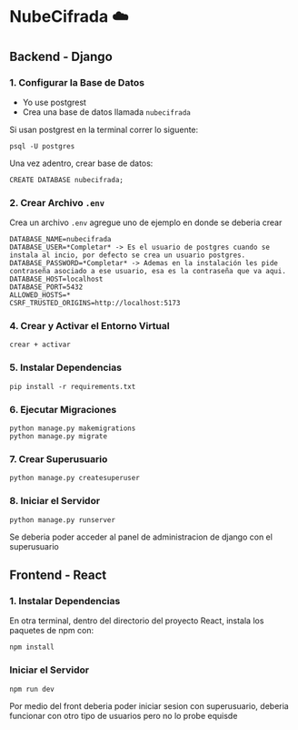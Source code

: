 # NubeCifrada ☁️

## Backend - Django

### 1. Configurar la Base de Datos
- Yo use postgrest
- Crea una base de datos llamada `nubecifrada`

Si usan postgrest en la terminal correr lo siguente:
```
psql -U postgres
```
Una vez adentro, crear base de datos:

```
CREATE DATABASE nubecifrada;
```


### 2. Crear Archivo `.env`
Crea un archivo `.env` agregue uno de ejemplo en donde se deberia crear

```env
DATABASE_NAME=nubecifrada
DATABASE_USER=*Completar* -> Es el usuario de postgres cuando se instala al incio, por defecto se crea un usuario postgres.
DATABASE_PASSWORD=*Completar* -> Ademas en la instalación les pide contraseña asociado a ese usuario, esa es la contraseña que va aqui.
DATABASE_HOST=localhost
DATABASE_PORT=5432
ALLOWED_HOSTS=*
CSRF_TRUSTED_ORIGINS=http://localhost:5173

```


### 4. Crear y Activar el Entorno Virtual
```
crear + activar
```

### 5. Instalar Dependencias

```
pip install -r requirements.txt
```

### 6. Ejecutar Migraciones

```
python manage.py makemigrations
python manage.py migrate
```

### 7. Crear Superusuario

```
python manage.py createsuperuser
```

### 8. Iniciar el Servidor

```
python manage.py runserver
```
Se deberia poder acceder al panel de administracion de django con el superusuario

## Frontend - React

### 1. Instalar Dependencias
En otra terminal, dentro del directorio del proyecto React, instala los paquetes de npm con:
```
npm install
```


###  Iniciar el Servidor

```
npm run dev
```


Por medio del front deberia poder iniciar sesion con superusuario, deberia funcionar con otro tipo de usuarios pero no lo probe equisde
